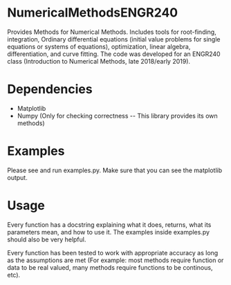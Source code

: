 # NumericalMethodsENGR240
Provides Methods for Numerical Methods. Includes tools for root-finding, integration, Ordinary differential equations (initial value problems for single equations or systems of equations), optimization, linear algebra, differentiation, and curve fitting. The code was developed for an ENGR240 class (Introduction to Numerical Methods, late 2018/early 2019).

# Dependencies
* Matplotlib
* Numpy (Only for checking correctness -- This library provides its own methods)

# Examples
Please see and run examples.py. Make sure that you can see the matplotlib output. 

# Usage
Every function has a docstring explaining what it does, returns, what its parameters mean, and how to use it. The examples
inside examples.py should also be very helpful. 

Every function has been tested to work with appropriate accuracy as long as the assumptions are met (For example: most methods require function or data to be real valued, many methods require functions to be continous, etc).

